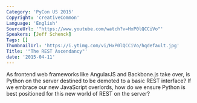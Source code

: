 ```yaml
---
Category: 'PyCon US 2015'
Copyright: 'creativeCommon'
Language: 'English'
SourceUrl: '"https://www.youtube.com/watch?v=HxP0lQCCiVo"'
Speakers: [Jeff Schenck]
Tags: []
ThumbnailUrl: 'https://i.ytimg.com/vi/HxP0lQCCiVo/hqdefault.jpg'
Title: '"The REST Ascendancy"'
date: '2015-04-11'
---
```

As frontend web frameworks like AngularJS and Backbone.js take over, is Python on the server destined to be demoted to a basic REST interface? If we embrace our new JavaScript overlords, how do we ensure Python is best positioned for this new world of REST on the server? 

